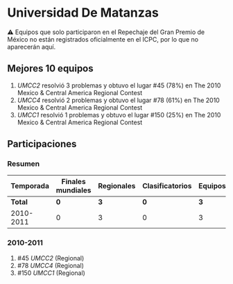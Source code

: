 # Universidad De Matanzas

:warning: Equipos que solo participaron en el Repechaje del Gran Premio de México no están registrados oficialmente en el ICPC, por lo que no aparecerán aquí.

## Mejores 10 equipos

1. _UMCC2_ resolvió 3 problemas y obtuvo el lugar #45 (78%) en The 2010 Mexico & Central America Regional Contest
1. _UMCC4_ resolvió 2 problemas y obtuvo el lugar #78 (61%) en The 2010 Mexico & Central America Regional Contest
1. _UMCC1_ resolvió 1 problemas y obtuvo el lugar #150 (25%) en The 2010 Mexico & Central America Regional Contest

## Participaciones

### Resumen

| Temporada | Finales mundiales | Regionales | Clasificatorios | Equipos |
| --- | --- | --- | --- | --- |
| **Total** | **0** | **3** | **0** | **3** |
| 2010-2011 | 0 | 3 | 0 | 3 |

### 2010-2011

1. #45 _UMCC2_ (Regional)
1. #78 _UMCC4_ (Regional)
1. #150 _UMCC1_ (Regional)



